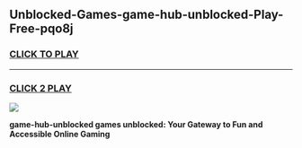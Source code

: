 
## Unblocked-Games-game-hub-unblocked-Play-Free-pqo8j
<h3>
<a href="https://premium76.site?title=game-hub-unblocked&ref=15A">CLICK TO PLAY</a></h3>
<hr>

<h3>
<a href="https://premium76.site?title=game-hub-unblocked&ref=15A">CLICK 2 PLAY</a>
  
</h3>

<a href="https://premium76.site?title=game-hub-unblocked&ref=15A"><img src="https://clearcache.store/games.png"></a>


**game-hub-unblocked games unblocked: Your Gateway to Fun and Accessible Online Gaming**
